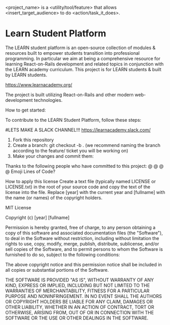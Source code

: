 <!-- The purpose of a README is to answer 4 questions:

What is this project trying to achieve? (A short description will be great.)

Can I use it? (What are the prerequisites?)

If so, how? (How can I install it? What are the code snippets that work out-of-box?)

If I like it, how can I join? (What license is this project under? What are the rules for contributing?)
 -->

<project_name> is a <utility/tool/feature> that allows <insert_target_audience> to do <action/task_it_does>.

# Learn Student Platform


The LEARN student platform is an open-source collection of modules & resources built to empower students transition into professional programming. In particular we aim at being a comprehensive resource for learning React-on-Rails development and related topics in conjunction with the LEARN academy curriculum. This project is for LEARN students & built by LEARN students.


https://www.learnacademy.org/


The project is built utilizing React-on-Rails and other modern web-development technologies.

How to get started:

To contribute to the LEARN Student Platform, follow these steps:

#LETS MAKE A SLACK CHANNEL!!!
https://learnacademy.slack.com/

1. Fork this repository
2. Create a branch: git checkout -b <branch name>.
    (we recommend naming the branch according to the feature/ ticket you will be working on)
3. Make your changes and commit them:


Thanks to the following people who have committed to this project:
@
@
@
@ Emoji Lines of Code?



How to apply this license
Create a text file (typically named LICENSE or LICENSE.txt) in the root of your source code and copy the text of the license into the file. Replace [year] with the current year and [fullname] with the name (or names) of the copyright holders.


MIT License

Copyright (c) [year] [fullname]

Permission is hereby granted, free of charge, to any person obtaining a copy
of this software and associated documentation files (the "Software"), to deal
in the Software without restriction, including without limitation the rights
to use, copy, modify, merge, publish, distribute, sublicense, and/or sell
copies of the Software, and to permit persons to whom the Software is
furnished to do so, subject to the following conditions:

The above copyright notice and this permission notice shall be included in all
copies or substantial portions of the Software.

THE SOFTWARE IS PROVIDED "AS IS", WITHOUT WARRANTY OF ANY KIND, EXPRESS OR
IMPLIED, INCLUDING BUT NOT LIMITED TO THE WARRANTIES OF MERCHANTABILITY,
FITNESS FOR A PARTICULAR PURPOSE AND NONINFRINGEMENT. IN NO EVENT SHALL THE
AUTHORS OR COPYRIGHT HOLDERS BE LIABLE FOR ANY CLAIM, DAMAGES OR OTHER
LIABILITY, WHETHER IN AN ACTION OF CONTRACT, TORT OR OTHERWISE, ARISING FROM,
OUT OF OR IN CONNECTION WITH THE SOFTWARE OR THE USE OR OTHER DEALINGS IN THE
SOFTWARE.
